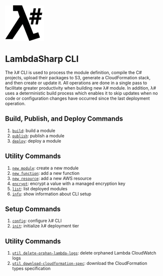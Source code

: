 ![λ#](../../Docs/LambdaSharpLogo.png)

# LambdaSharp CLI

The λ# CLI is used to process the module definition, compile the C# projects, upload their packages to S3, generate a CloudFormation stack, and then create or update it. All operations are done in a single pass to facilitate greater productivity when building new λ# module. In addition, λ# uses a deterministic build process which enables it to skip updates when no code or configuration changes have occurred since the last deployment operation.

## Build, Publish, and Deploy Commands
1. [`build`](Docs/Tool-Build.md): build a module
1. [`publish`](Docs/Tool-Publish.md): publish a module
1. [`deploy`](Docs/Tool-Deploy.md): deploy a module

## Utility Commands
1. [`new module`](Docs/Tool-NewModule.md): create a new module
1. [`new function`](Docs/Tool-NewFunction.md): add a new function
1. [`new resource`](Docs/Tool-NewResource.md): add a new AWS resource
1. [`encrypt`](Docs/Tool-Encrypt.md): encrypt a value with a managed encryption key
1. [`list`](Docs/Tool-List.md): list deployed modules
1. [`info`](Docs/Tool-Info.md): show information about CLI setup

## Setup Commands
1. [`config`](Docs/Tool-Config.md): configure λ# CLI
1. [`init`](Docs/Tool-Init.md): initialize λ# deployment tier

## Utility Commands
1. [`util delete-orphan-lambda-logs`](Docs/Tool-UtilDeleteOrphanLambdaLogs.md): delete orphaned Lambda CloudWatch logs
1. [`util download-cloudformation-spec`](Docs/Tool-UtilDownloadCloudFormationSpec.md): download the CloudFormation types specification
